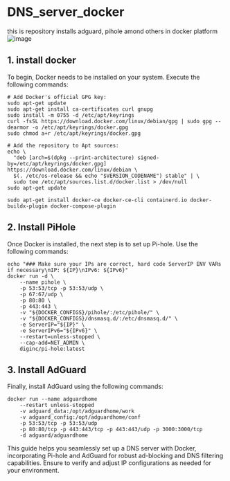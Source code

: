 # DNS_server_docker
this is repository installs adguard,  pihole amond others in docker platform
![image](https://github.com/L4zth0/DNS_server_docker/assets/15909248/41d0728b-4304-45ea-b55d-b959927a3542)

## 1. install docker
To begin, Docker needs to be installed on your system. Execute the following commands:
```
# Add Docker's official GPG key:
sudo apt-get update
sudo apt-get install ca-certificates curl gnupg
sudo install -m 0755 -d /etc/apt/keyrings
curl -fsSL https://download.docker.com/linux/debian/gpg | sudo gpg --dearmor -o /etc/apt/keyrings/docker.gpg
sudo chmod a+r /etc/apt/keyrings/docker.gpg

# Add the repository to Apt sources:
echo \
  "deb [arch=$(dpkg --print-architecture) signed-by=/etc/apt/keyrings/docker.gpg] https://download.docker.com/linux/debian \
  $(. /etc/os-release && echo "$VERSION_CODENAME") stable" | \
  sudo tee /etc/apt/sources.list.d/docker.list > /dev/null
sudo apt-get update

```
```
sudo apt-get install docker-ce docker-ce-cli containerd.io docker-buildx-plugin docker-compose-plugin
```

## 2. Install PiHole
Once Docker is installed, the next step is to set up Pi-hole. Use the following commands:
```
echo "### Make sure your IPs are correct, hard code ServerIP ENV VARs if necessary\nIP: ${IP}\nIPv6: ${IPv6}"
docker run -d \
    --name pihole \
    -p 53:53/tcp -p 53:53/udp \
    -p 67:67/udp \
    -p 80:80 \
    -p 443:443 \
    -v "${DOCKER_CONFIGS}/pihole/:/etc/pihole/" \
    -v "${DOCKER_CONFIGS}/dnsmasq.d/:/etc/dnsmasq.d/" \
    -e ServerIP="${IP}" \
    -e ServerIPv6="${IPv6}" \
    --restart=unless-stopped \
    --cap-add=NET_ADMIN \
    diginc/pi-hole:latest
```
## 3. Install AdGuard
Finally, install AdGuard using the following commands:
```
docker run --name adguardhome 
    --restart unless-stopped 
    -v adguard_data:/opt/adguardhome/work 
    -v adguard_config:/opt/adguardhome/conf 
    -p 53:53/tcp -p 53:53/udp 
    -p 80:80/tcp -p 443:443/tcp -p 443:443/udp -p 3000:3000/tcp 
    -d adguard/adguardhome
```
This guide helps you seamlessly set up a DNS server with Docker, incorporating Pi-hole and AdGuard for robust ad-blocking and DNS filtering capabilities. Ensure to verify and adjust IP configurations as needed for your environment.
